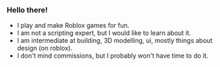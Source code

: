 ### Hello there!
- I play and make Roblox games for fun. 
- I am not a scripting expert, but I would like to learn about it.
- I am intermediate at building, 3D modelling, ui, mostly things about design (on roblox).
- I don't mind commissions, but I probably won't have time to do it.
